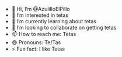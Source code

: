 - 👋 Hi, I’m @AzulilloElPillo
- 👀 I’m interested in tetas
- 🌱 I’m currently learning about tetas
- 💞️ I’m looking to collaborate on getting tetas
- 📫 How to reach me: Tetas
- 😄 Pronouns: Te/Tas
- ⚡ Fun fact: I like Tetas

<!---
AzulilloElPillo/AzulilloElPillo is a ✨ special ✨ repository because its `README.md` (this file) appears on your GitHub profile.
You can click the Preview link to take a look at your changes.
--->
